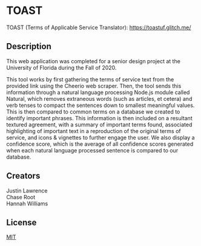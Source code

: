 # TOAST

TOAST (Terms of Applicable Service Translator): https://toastuf.glitch.me/

## Description

This web application was completed for a senior design project at the University of Florida during the Fall of 2020.

This tool works by first gathering the terms of service text from the provided link using the Cheerio web scraper. Then, the tool sends this information through a natural language processing Node.js module called Natural, which removes extraneous words (such as articles, et cetera) and verb tenses to compact the sentences down to smallest meaningful values. This is then compared to common terms on a database we created to identify important phrases. This information is then included on a resultant textured agreement, with a summary of important terms found, associated highlighting of important text in a reproduction of the original terms of service, and icons & vignettes to further engage the user. We also display a confidence score, which is the average of all confidence scores generated when each natural language processed sentence is compared to our database.

## Creators
Justin Lawrence  
Chase Root  
Hannah Williams  

## License
[MIT](https://choosealicense.com/licenses/mit/)

